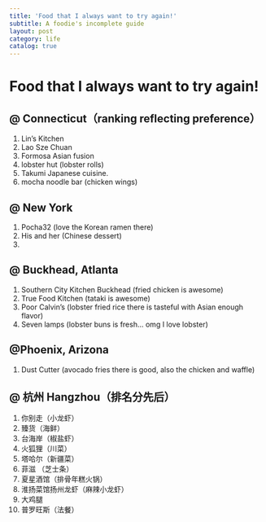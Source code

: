 ```yaml
---
title: 'Food that I always want to try again!'
subtitle: A foodie's incomplete guide 
layout: post
category: life
catalog: true
---
```

# Food that I always want to try again!

## @ Connecticut（ranking reflecting preference）
1. Lin’s Kitchen
2. Lao Sze Chuan
3. Formosa Asian fusion
4. lobster hut (lobster rolls)
5. Takumi Japanese cuisine.
6. mocha noodle bar (chicken wings)

## @ New York
1. Pocha32 (love the Korean ramen there)
2. His and her (Chinese dessert)
3. 

## @ Buckhead, Atlanta 
1. Southern City Kitchen Buckhead (fried chicken is awesome)
2. True Food Kitchen (tataki is awesome)
3. Poor Calvin’s (lobster fried rice there is tasteful with Asian enough flavor) 
4. Seven lamps (lobster buns is fresh... omg I love lobster)

## @Phoenix, Arizona
1. Dust Cutter (avocado fries there is good, also the chicken and waffle)

## @ 杭州 Hangzhou（排名分先后）
1. 你别走（小龙虾）
2. 臻货（海鲜）
3. 台海岸（椒盐虾）
4. 火狐狸（川菜）
5. 塔哈尔（新疆菜）
6. 菲滋 （芝士条）
7. 夏星酒馆（排骨年糕火锅）
8. 淮扬菜馆扬州龙虾（麻辣小龙虾）
9. 大鸡腿
10. 普罗旺斯（法餐）

